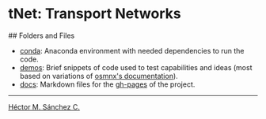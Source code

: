 # tNet: Transport Networks


## Folders and Files

* [conda](./conda/): Anaconda environment with needed dependencies to run the code.
* [demos](./demos/): Brief snippets of code used to test capabilities and ideas (most based on variations of [osmnx's documentation](https://github.com/gboeing/osmnx)).
* [docs](./docs/): Markdown files for the [gh-pages](https://chipdelmal.github.io/tNet/) of the project.


<hr>

[Héctor M. Sánchez C.](https://chipdelmal.github.io/)
